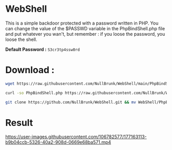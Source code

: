 # WebShell 

This is a simple backdoor protected with a password written in PHP. You can change the value of the $PASSWD variable in the PhpBindShell.php file and put whatever you wan't, but remember : if you loose the password, you loose the shell.

**Default Password :** ``S3cr3tp4ssw0rd``
 
 
# Download :
```bash
wget https://raw.githubusercontent.com/NullBrunk/WebShell/main/PhpBindShell.php  
```
```bash
curl -so PhpBindShell.php https://raw.githubusercontent.com/NullBrunk/WebShell/main/PhpBindShell.php 
```
```bash
git clone https://github.com/NullBrunk/WebShell.git && mv WebShell/PhpBindShell.php ./ && rm -rf WebShell/
```

# Result



https://user-images.githubusercontent.com/106782577/177163113-b9b04ccb-5326-40a2-908d-0669e68ba571.mp4

